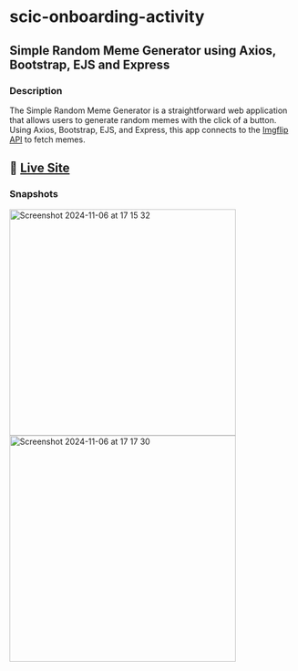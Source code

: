 # scic-onboarding-activity

## Simple Random Meme Generator using Axios, Bootstrap, EJS and Express

### Description
The Simple Random Meme Generator is a straightforward web application that allows users to generate random memes with the click of a button. Using Axios, Bootstrap, EJS, and Express, this app connects to the [Imgflip API](https://imgflip.com/api) to fetch memes.

## 🛜 [Live Site](https://princess-meme-generator.onrender.com/) 

### Snapshots
<img width="397" alt="Screenshot 2024-11-06 at 17 15 32" src="https://github.com/user-attachments/assets/f9500067-ae0d-482f-a395-ca173800f076">
<img width="397" alt="Screenshot 2024-11-06 at 17 17 30" src="https://github.com/user-attachments/assets/cd686275-6e1f-4fa3-b7c0-6271d0ea93e9">


